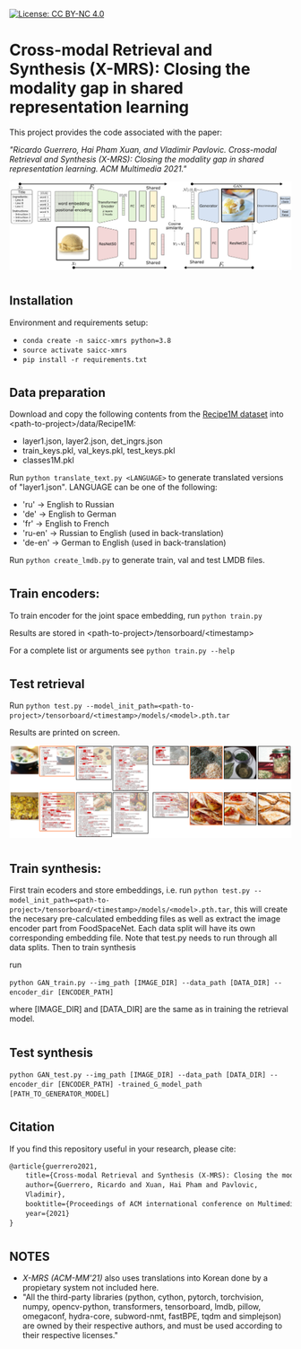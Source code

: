 [![License: CC BY-NC 4.0](https://img.shields.io/badge/License-CC%20BY--NC%204.0-lightgrey.svg)](https://creativecommons.org/licenses/by-nc/4.0/)

# Cross-modal Retrieval and Synthesis (X-MRS): Closing the modality gap in shared representation learning



This project provides the code associated with the paper:

*"Ricardo Guerrero, Hai Pham Xuan, and Vladimir Pavlovic. Cross-modal Retrieval and Synthesis (X-MRS): Closing the modality gap in shared representation learning. ACM Multimedia 2021."*

![Alt text](images/diagram.png?raw=true "Title")

#
## Installation
Environment and requirements setup:

* `conda create -n saicc-xmrs python=3.8`
* `source activate saicc-xmrs`
* `pip install -r requirements.txt`


#
## Data preparation
Download and copy the following contents from the [Recipe1M dataset](http://pic2recipe.csail.mit.edu/) into \<path-to-project\>/data/Recipe1M:

* layer1.json, layer2.json, det_ingrs.json
* train_keys.pkl, val_keys.pkl, test_keys.pkl
* classes1M.pkl

Run `python translate_text.py <LANGUAGE>` to generate translated versions of "layer1.json". LANGUAGE can be one of the following:
* 'ru' -> English to Russian
* 'de' -> English to German
* 'fr' -> English to French
* 'ru-en' -> Russian to English (used in back-translation)
* 'de-en' -> German to English (used in back-translation)

Run `python create_lmdb.py` to generate train, val and test LMDB files.


#
## Train encoders:
To train encoder for the joint space embedding, run `python train.py`

Results are stored in \<path-to-project>/tensorboard/\<timestamp>

For a complete list or arguments see `python train.py --help`

#
## Test retrieval
Run  `python test.py --model_init_path=<path-to-project>/tensorboard/<timestamp>/models/<model>.pth.tar`

Results are printed on screen.


![Alt text](images/retrievals.png?raw=true "Title")

#
## Train synthesis:
First train ecoders and store embeddings, i.e. run `python test.py --model_init_path=<path-to-project>/tensorboard/<timestamp>/models/<model>.pth.tar`, this will create the necesary pre-calculated embedding files as well as extract the image encoder part from FoodSpaceNet. Each data split will have its own corresponding embedding file. Note that test.py needs to run through all data splits. Then to train synthesis

run

`python GAN_train.py --img_path [IMAGE_DIR] --data_path [DATA_DIR] --encoder_dir [ENCODER_PATH]`

where [IMAGE_DIR] and [DATA_DIR] are the same as in training the retrieval model.

#
## Test synthesis

`python GAN_test.py --img_path [IMAGE_DIR] --data_path [DATA_DIR] --encoder_dir [ENCODER_PATH] -trained_G_model_path [PATH_TO_GENERATOR_MODEL]`

#
## Citation
If you find this repository useful in your research, please cite:

```latex
@article{guerrero2021,
    title={Cross-modal Retrieval and Synthesis (X-MRS): Closing the modality gap in shared representation learning},
    author={Guerrero, Ricardo and Xuan, Hai Pham and Pavlovic,
    Vladimir},
	booktitle={Proceedings of ACM international conference on Multimedia},
	year={2021}
}
```


#
## NOTES
* *X-MRS (ACM-MM'21)* also uses translations into Korean done by a propietary system not included here.
* "All the third-party libraries (python, cython, pytorch, torchvision, numpy, opencv-python, transformers, tensorboard, lmdb, pillow, omegaconf, hydra-core, subword-nmt, fastBPE, tqdm and simplejson) are owned by their respective authors, and must be used according to their respective licenses."
